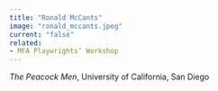 ```yaml
---
title: "Ronald McCants"
image: "ronald_mccants.jpeg"
current: "false"
related:
- MFA Playwrights’ Workshop
---
```


*The Peacock Men*, University of California, San Diego
